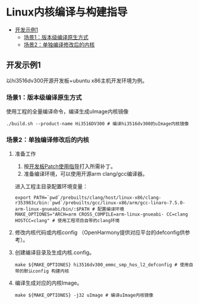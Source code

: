 # Linux内核编译与构建指导<a name="ZH-CN_TOPIC_0000001076416924"></a>

-   [开发示例1](#section19369206113115)
    -   [场景1：版本级编译原生方式](#section1025111193220)
    -   [场景2：单独编译修改后的内核](#section17446652173211)


## 开发示例1<a name="section19369206113115"></a>

以hi3516dv300开源开发板+ubuntu x86主机开发环境为例。

### 场景1：版本级编译原生方式<a name="section1025111193220"></a>

使用工程的全量编译命令，编译生成uImage内核镜像

```
./build.sh --product-name Hi3516DV300 # 编译hi3516dv300的uImage内核镜像
```

### 场景2：单独编译修改后的内核<a name="section17446652173211"></a>

1.  准备工作

    1.  按[开发板Patch使用指导](kernel-standard-patch.md)打入所需补丁。
    2.  准备编译环境，可以使用开源arm clang/gcc编译器。

    进入工程主目录配置环境变量：

    ```
    export PATH=`pwd`/prebuilts/clang/host/linux-x86/clang-r353983c/bin:`pwd`/prebuilts/gcc/linux-x86/arm/gcc-linaro-7.5.0-arm-linux-gnueabi/bin/:$PATH # 配置编译环境
    MAKE_OPTIONES="ARCH=arm CROSS_COMPILE=arm-linux-gnueabi- CC=clang HOSTCC=clang" # 使用工程项目自带的clang环境
    ```

2.  修改内核代码或内核config （OpenHarmony提供对应平台的defconfig供参考）。
3.  创建编译目录及生成内核.config。

    ```
    make ${MAKE_OPTIONES} hi3516dv300_emmc_smp_hos_l2_defconfig # 使用自带的默认config 构建内核
    ```

4.  编译生成对应的内核Image。

    ```
    make ${MAKE_OPTIONES} -j32 uImage # 编译uImage内核镜像
    ```


